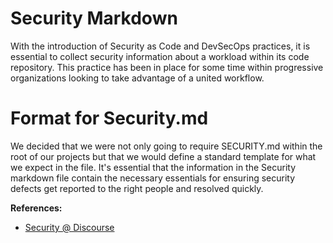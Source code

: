 Security Markdown
=================
With the introduction of Security as Code and DevSecOps practices, it is essential to collect security information about a workload within its code repository.  This practice has been in place for some time within progressive organizations looking to take advantage of a united workflow.

# Format for Security.md
We decided that we were not only going to require SECURITY.md within the root of our projects but that we would define a standard template for what we expect in the file.  It's essential that the information in the Security markdown file contain the necessary essentials for ensuring security defects get reported to the right people and resolved quickly.



**References:**       
* [Security @ Discourse](https://github.com/discourse/discourse/blob/master/docs/SECURITY.md)

